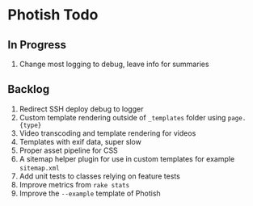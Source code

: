 # Photish Todo

## In Progress

1. Change most logging to debug, leave info for summaries

## Backlog

1. Redirect SSH deploy debug to logger
1. Custom template rendering outside of `_templates` folder using `page.{type}`
1. Video transcoding and template rendering for videos
1. Templates with exif data, super slow
1. Proper asset pipeline for CSS
1. A sitemap helper plugin for use in custom templates for example
   `sitemap.xml`
1. Add unit tests to classes relying on feature tests
1. Improve metrics from `rake stats`
1. Improve the `--example` template of Photish
